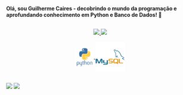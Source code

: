 #### Olá, sou Guilherme Caires - decobrindo o mundo da programação e aprofundando conhecimento em Python e Banco de Dados! 👋
##
<div align="center">
  <a href="https://github.com/gcairesf">
  <img height="110em" src="https://github-readme-stats.vercel.app/api?username=gcairesf&show_icons=true&hide=stars,prs,contribs&theme=dracula&count_private=true"/>
  <img height="110em" src="https://github-readme-stats.vercel.app/api/top-langs/?username=gcairesf&layout=compact&theme=dracula"/>
</div>
<div align="center" style="display: inline_block"><br>
  <img align="center" alt="Guilherme-Python" height="50" width="50" src="https://raw.githubusercontent.com/devicons/devicon/master/icons/python/python-original-wordmark.svg">
  <img align="center" alt="Guilherme-MySql" height="80" width="80" src="https://raw.githubusercontent.com/devicons/devicon/master/icons/mysql/mysql-original-wordmark.svg">
</div>
  
  ##
<div> 
  <a href = "mailto:gcairesf@gmail.com"><img src="https://img.shields.io/badge/Gmail-D14836?style=for-the-badge&logo=gmail&logoColor=white" target="_blank"></a>
  <a href="https://www.linkedin.com/in/gcairesf" target="_blank"><img src="https://img.shields.io/badge/-LinkedIn-%230077B5?style=for-the-badge&logo=linkedin&logoColor=white" target="_blank"></a>  
</div>   

